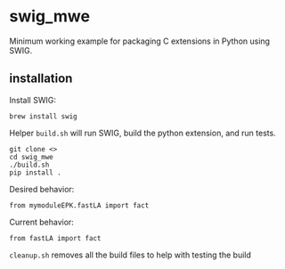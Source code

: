 # swig_mwe
Minimum working example for packaging C extensions in Python using SWIG.

## installation
Install SWIG:
```
brew install swig
```
Helper `build.sh` will run SWIG, build the python extension, and run tests.
```
git clone <>
cd swig_mwe
./build.sh
pip install .
```

Desired behavior:
```
from mymoduleEPK.fastLA import fact
```

Current behavior:
```
from fastLA import fact
```

`cleanup.sh` removes all the build files to help with testing the build

